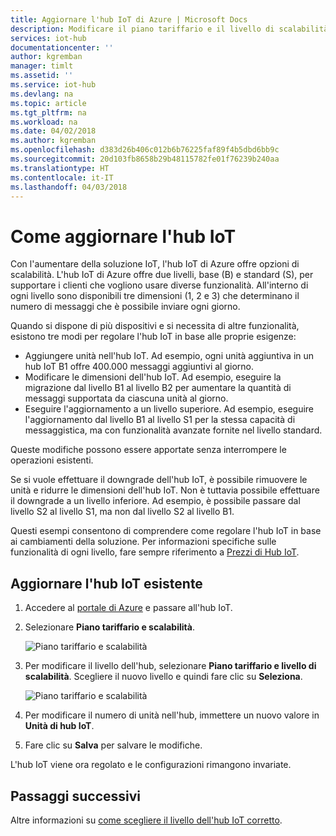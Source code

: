 ```yaml
---
title: Aggiornare l'hub IoT di Azure | Microsoft Docs
description: Modificare il piano tariffario e il livello di scalabilità dell'hub IoT per ottenere funzionalità aggiuntive di gestione del dispositivo e di messaggistica.
services: iot-hub
documentationcenter: ''
author: kgremban
manager: timlt
ms.assetid: ''
ms.service: iot-hub
ms.devlang: na
ms.topic: article
ms.tgt_pltfrm: na
ms.workload: na
ms.date: 04/02/2018
ms.author: kgremban
ms.openlocfilehash: d383d26b406c012b6b76225faf89f4b5dbd6bb9c
ms.sourcegitcommit: 20d103fb8658b29b48115782fe01f76239b240aa
ms.translationtype: HT
ms.contentlocale: it-IT
ms.lasthandoff: 04/03/2018
---
```

# <a name="how-to-upgrade-your-iot-hub"></a>Come aggiornare l'hub IoT

Con l'aumentare della soluzione IoT, l'hub IoT di Azure offre opzioni di scalabilità. L'hub IoT di Azure offre due livelli, base (B) e standard (S), per supportare i clienti che vogliono usare diverse funzionalità. All'interno di ogni livello sono disponibili tre dimensioni (1, 2 e 3) che determinano il numero di messaggi che è possibile inviare ogni giorno. 

Quando si dispone di più dispositivi e si necessita di altre funzionalità, esistono tre modi per regolare l'hub IoT in base alle proprie esigenze:

* Aggiungere unità nell'hub IoT. Ad esempio, ogni unità aggiuntiva in un hub IoT B1 offre 400.000 messaggi aggiuntivi al giorno. 
* Modificare le dimensioni dell'hub IoT. Ad esempio, eseguire la migrazione dal livello B1 al livello B2 per aumentare la quantità di messaggi supportata da ciascuna unità al giorno.
* Eseguire l'aggiornamento a un livello superiore. Ad esempio, eseguire l'aggiornamento dal livello B1 al livello S1 per la stessa capacità di messaggistica, ma con funzionalità avanzate fornite nel livello standard.

Queste modifiche possono essere apportate senza interrompere le operazioni esistenti.

Se si vuole effettuare il downgrade dell'hub IoT, è possibile rimuovere le unità e ridurre le dimensioni dell'hub IoT. Non è tuttavia possibile effettuare il downgrade a un livello inferiore. Ad esempio, è possibile passare dal livello S2 al livello S1, ma non dal livello S2 al livello B1. 

Questi esempi consentono di comprendere come regolare l'hub IoT in base ai cambiamenti della soluzione. Per informazioni specifiche sulle funzionalità di ogni livello, fare sempre riferimento a [Prezzi di Hub IoT](https://azure.microsoft.com/pricing/details/iot-hub/). 

## <a name="upgrade-your-existing-iot-hub"></a>Aggiornare l'hub IoT esistente 

1. Accedere al [portale di Azure](https://portal.azure.com/) e passare all'hub IoT. 
2. Selezionare **Piano tariffario e scalabilità**. 

   ![Piano tariffario e scalabilità](./media/iot-hub-upgrade/pricing-scale.png)

3. Per modificare il livello dell'hub, selezionare **Piano tariffario e livello di scalabilità**. Scegliere il nuovo livello e quindi fare clic su **Seleziona**.

   ![Piano tariffario e scalabilità](./media/iot-hub-upgrade/select-tier.png)

4. Per modificare il numero di unità nell'hub, immettere un nuovo valore in **Unità di hub IoT**. 
5. Fare clic su **Salva** per salvare le modifiche. 

L'hub IoT viene ora regolato e le configurazioni rimangono invariate. 

## <a name="next-steps"></a>Passaggi successivi

Altre informazioni su [come scegliere il livello dell'hub IoT corretto](iot-hub-scaling.md). 

